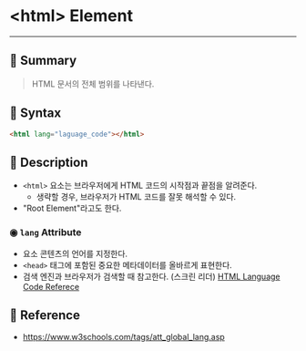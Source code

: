 # \<html\> Element
---
## 📌 Summary
> HTML 문서의 전체 범위를 나타낸다.
## 📌 Syntax
```html
<html lang="laguage_code"></html>
```
## 📌 Description
- `<html>` 요소는 브라우저에게 HTML 코드의 시작점과 끝점을 알려준다.
	- 생략할 경우, 브라우저가 HTML 코드를 잘못 해석할 수 있다.
- "Root Element"라고도 한다.
### ◉ `lang` Attribute
- 요소 콘텐츠의 언어를 지정한다.
- `<head>` 태그에 포함된 중요한 메타데이터를 올바르게 표현한다.
- 검색 엔진과 브라우저가 검색할 때 참고한다. (스크린 리더)
[HTML Language Code Referece](https://www.w3schools.com/tags/ref_language_codes.asp)
## 📌 Reference
- https://www.w3schools.com/tags/att_global_lang.asp